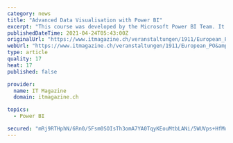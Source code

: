 ```yaml
---
category: news
title: "Advanced Data Visualisation with Power BI"
excerpt: "This course was developed by the Microsoft Power BI Team. It focusses on Visualization techniques in Power BI. By the end of this course, you gain a better understanding of Storytelling with Data."
publishedDateTime: 2021-04-24T05:43:00Z
originalUrl: "https://www.itmagazine.ch/veranstaltungen/1911/European_PO&ampRE_Day_2020.html"
webUrl: "https://www.itmagazine.ch/veranstaltungen/1911/European_PO&ampRE_Day_2020.html"
type: article
quality: 17
heat: 17
published: false

provider:
  name: IT Magazine
  domain: itmagazine.ch

topics:
  - Power BI

secured: "mRj9RTHphN/6Rn0/5Fsm0SOIsTh3omA7YA0TqyKEouMtbLANi/5WUVps+HfMoxCPUwN+SnbKuJH+qpBQEisKqXWe/IQCrEvZH+XqU1Du8yNf1vEJRysBQBDVWJXBAn/GloXSAuT7eJeV/qfAfiHaXgsWpkqoqnX87lwRQid5EEa/KZSTmfVQhp6RTpnr/Q1WnMl7T0JQdUs0WTCvDJgDdJARuEhBe6dSfelJz4/wJx1cCH1g48prt6Yq/0p68qnp4rw783J42VULZaQZdoq48vC8yrCNdMMFZ9qCKtnUzp1b3eySd+sI3053jzL5b9/GRrUWmxC+VF5FKkNCqLd0KPX9u3ehCs0QmSJ3KIU1jrM=;HllqwY/YJncowwd59bxbQg=="
---
```


